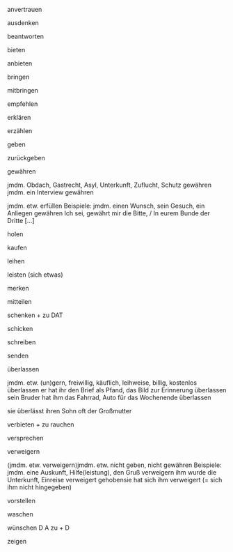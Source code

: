 anvertrauen


ausdenken


beantworten


bieten


anbieten


bringen


mitbringen


empfehlen


erklären


erzählen


geben


zurückgeben


gewähren

jmdm. Obdach, Gastrecht, Asyl, Unterkunft, Zuflucht, Schutz gewähren
jmdm. ein Interview gewähren

 jmdm. etw. erfüllen
Beispiele:
jmdm. einen Wunsch, sein Gesuch, ein Anliegen gewähren
Ich sei, gewährt mir die Bitte, / In eurem Bunde der Dritte […]

holen


kaufen


leihen


leisten (sich etwas)


merken


mitteilen


schenken + zu DAT


schicken


schreiben


senden


überlassen

jmdm. etw. (un)gern, freiwillig, käuflich, leihweise, billig, kostenlos überlassen
er hat ihr den Brief als Pfand, das Bild zur Erinnerung überlassen
sein Bruder hat ihm das Fahrrad, Auto für das Wochenende überlassen

sie überlässt ihren Sohn oft der Großmutter

verbieten + zu rauchen


versprechen


verweigern

⟨jmdm. etw. verweigern⟩jmdm. etw. nicht geben, nicht gewähren
Beispiele:
jmdm. eine Auskunft, Hilfe(leistung), den Gruß verweigern
ihm wurde die Unterkunft, Einreise verweigert
gehobensie hat sich ihm verweigert (= sich ihm nicht hingegeben)

vorstellen


waschen


wünschen D A zu + D


zeigen